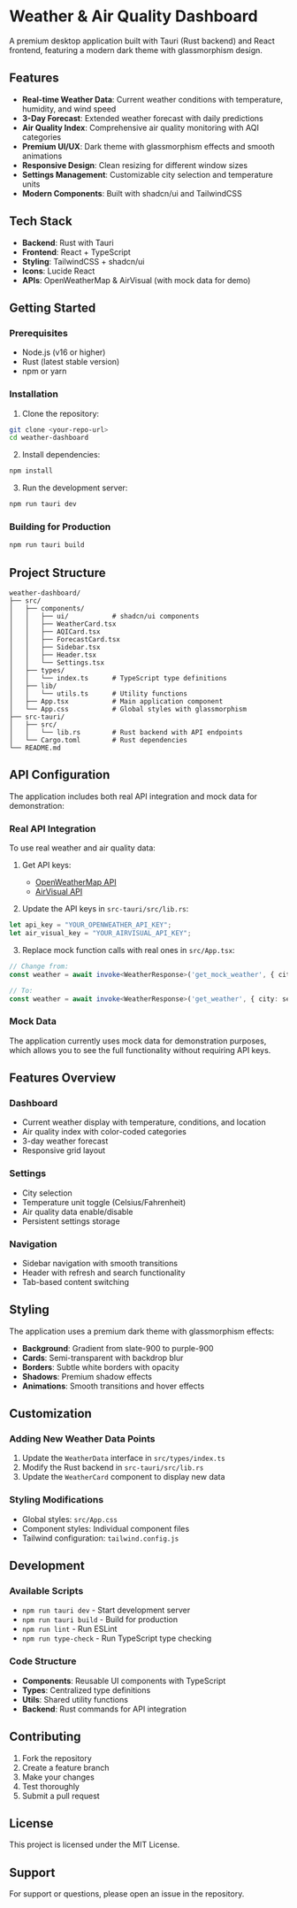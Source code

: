 # Weather & Air Quality Dashboard

A premium desktop application built with Tauri (Rust backend) and React frontend, featuring a modern dark theme with glassmorphism design.

## Features

- **Real-time Weather Data**: Current weather conditions with temperature, humidity, and wind speed
- **3-Day Forecast**: Extended weather forecast with daily predictions
- **Air Quality Index**: Comprehensive air quality monitoring with AQI categories
- **Premium UI/UX**: Dark theme with glassmorphism effects and smooth animations
- **Responsive Design**: Clean resizing for different window sizes
- **Settings Management**: Customizable city selection and temperature units
- **Modern Components**: Built with shadcn/ui and TailwindCSS

## Tech Stack

- **Backend**: Rust with Tauri
- **Frontend**: React + TypeScript
- **Styling**: TailwindCSS + shadcn/ui
- **Icons**: Lucide React
- **APIs**: OpenWeatherMap & AirVisual (with mock data for demo)

## Getting Started

### Prerequisites

- Node.js (v16 or higher)
- Rust (latest stable version)
- npm or yarn

### Installation

1. Clone the repository:
```bash
git clone <your-repo-url>
cd weather-dashboard
```

2. Install dependencies:
```bash
npm install
```

3. Run the development server:
```bash
npm run tauri dev
```

### Building for Production

```bash
npm run tauri build
```

## Project Structure

```
weather-dashboard/
├── src/
│   ├── components/
│   │   ├── ui/           # shadcn/ui components
│   │   ├── WeatherCard.tsx
│   │   ├── AQICard.tsx
│   │   ├── ForecastCard.tsx
│   │   ├── Sidebar.tsx
│   │   ├── Header.tsx
│   │   └── Settings.tsx
│   ├── types/
│   │   └── index.ts      # TypeScript type definitions
│   ├── lib/
│   │   └── utils.ts      # Utility functions
│   ├── App.tsx           # Main application component
│   └── App.css           # Global styles with glassmorphism
├── src-tauri/
│   ├── src/
│   │   └── lib.rs        # Rust backend with API endpoints
│   └── Cargo.toml        # Rust dependencies
└── README.md
```

## API Configuration

The application includes both real API integration and mock data for demonstration:

### Real API Integration

To use real weather and air quality data:

1. Get API keys:
   - [OpenWeatherMap API](https://openweathermap.org/api)
   - [AirVisual API](https://www.iqair.com/air-pollution-data-api)

2. Update the API keys in `src-tauri/src/lib.rs`:
```rust
let api_key = "YOUR_OPENWEATHER_API_KEY";
let air_visual_key = "YOUR_AIRVISUAL_API_KEY";
```

3. Replace mock function calls with real ones in `src/App.tsx`:
```typescript
// Change from:
const weather = await invoke<WeatherResponse>('get_mock_weather', { city: settings.city });

// To:
const weather = await invoke<WeatherResponse>('get_weather', { city: settings.city });
```

### Mock Data

The application currently uses mock data for demonstration purposes, which allows you to see the full functionality without requiring API keys.

## Features Overview

### Dashboard
- Current weather display with temperature, conditions, and location
- Air quality index with color-coded categories
- 3-day weather forecast
- Responsive grid layout

### Settings
- City selection
- Temperature unit toggle (Celsius/Fahrenheit)
- Air quality data enable/disable
- Persistent settings storage

### Navigation
- Sidebar navigation with smooth transitions
- Header with refresh and search functionality
- Tab-based content switching

## Styling

The application uses a premium dark theme with glassmorphism effects:

- **Background**: Gradient from slate-900 to purple-900
- **Cards**: Semi-transparent with backdrop blur
- **Borders**: Subtle white borders with opacity
- **Shadows**: Premium shadow effects
- **Animations**: Smooth transitions and hover effects

## Customization

### Adding New Weather Data Points

1. Update the `WeatherData` interface in `src/types/index.ts`
2. Modify the Rust backend in `src-tauri/src/lib.rs`
3. Update the `WeatherCard` component to display new data

### Styling Modifications

- Global styles: `src/App.css`
- Component styles: Individual component files
- Tailwind configuration: `tailwind.config.js`

## Development

### Available Scripts

- `npm run tauri dev` - Start development server
- `npm run tauri build` - Build for production
- `npm run lint` - Run ESLint
- `npm run type-check` - Run TypeScript type checking

### Code Structure

- **Components**: Reusable UI components with TypeScript
- **Types**: Centralized type definitions
- **Utils**: Shared utility functions
- **Backend**: Rust commands for API integration

## Contributing

1. Fork the repository
2. Create a feature branch
3. Make your changes
4. Test thoroughly
5. Submit a pull request

## License

This project is licensed under the MIT License.

## Support

For support or questions, please open an issue in the repository.